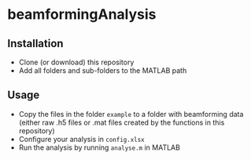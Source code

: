 # beamformingAnalysis
 
## Installation
- Clone (or download) this repository
- Add all folders and sub-folders to the MATLAB path

## Usage
- Copy the files in the folder `example` to a folder with beamforming data (either raw .h5 files or .mat files created by the functions in this repository)
- Configure your analysis in `config.xlsx`
- Run the analysis by running `analyse.m` in MATLAB
